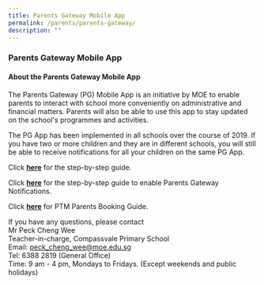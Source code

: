 ```yaml
---
title: Parents Gateway Mobile App
permalink: /parents/parents-gateway/
description: ""
---
```

### **Parents Gateway Mobile App**
#### **About the Parents Gateway Mobile App**
The Parents Gateway (PG) Mobile App is an initiative by MOE to enable parents to interact with school more conveniently on administrative and financial matters. Parents will also be able to use this app to stay updated on the school's programmes and activities.  

The PG App has been implemented in all schools over the course of 2019. If you have two or more children and they are in different schools, you will still be able to receive notifications for all your children on the same PG App.

Click **[here](/files/parentsgateway1.pdf)** for the step-by-step guide.  
  
Click **[here](/files/parentsgateway2.pdf)** for the step-by-step guide to enable Parents Gateway Notifications.

Click **[here](/files/parentsgateway3.pdf)** for PTM Parents Booking Guide.

If you have any questions, please contact<br>
Mr Peck Cheng Wee<br>
Teacher-in-charge, Compassvale Primary School<br>
Email: peck_cheng_wee@moe.edu.sg<br>
Tel: 6388 2819 (General Office)<br>
Time: 9 am - 4 pm, Mondays to Fridays. (Except weekends and public holidays)